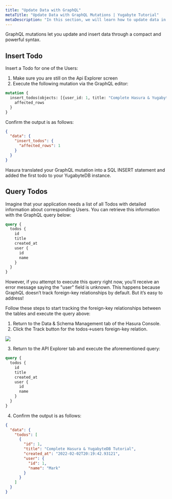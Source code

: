 ```yaml
---
title: "Update Data with GraphQL"
metaTitle: "Update Data with GraphQL Mutations | Yugabyte Tutorial"
metaDescription: "In this section, we will learn how to update data in Yugabyte database using Hasura's GraphQL mutation API"
---
```


GraphQL mutations let you update and insert data through a compact and powerful syntax. 

## Insert Todo

Insert a Todo for one of the Users:

1. Make sure you are still on the Api Explorer screen
2. Execute the following mutation via the GraphQL editor:

```graphql
mutation {
  insert_todos(objects: [{user_id: 1, title: "Complete Hasura & YugabyteDB Tutorial"}]) {
    affected_rows
  }
}
```

Confirm the output is as follows:

```json
{
  "data": {
    "insert_todos": {
      "affected_rows": 1
    }
  }
}
```

Hasura translated your GraphQL mutation into a SQL INSERT statement and added the first todo to your YugabyteDB instance.

## Query Todos

Imagine that your application needs a list of all Todos with detailed information about corresponding Users. You can retrieve this information with the GraphQL query below:

```graphql
query {
  todos {
    id
    title
    created_at
    user {
      id
      name
    }
  }
}
```

However, if you attempt to execute this query right now, you’ll receive an error message saying the "user" field is unknown. This happens because GraphQL doesn’t track foreign-key relationships by default. But it’s easy to address!

Follow these steps to start tracking the foreign-key relationships between the tables and execute the query above:

1. Return to the Data & Schema Management tab of the Hasura Console.
2. Click the Track button for the todos->users foreign-key relation.

![](https://graphql-engine-cdn.hasura.io/learn-hasura/assets/database-yugabyte/todos-foreign-key.gif)

3. Return to the API Explorer tab and execute the aforementioned query:

```graphql
query {
  todos {
    id
    title
    created_at
    user {
      id
      name
    }
  }
}
```

4. Confirm the output is as follows:

```json
{
  "data": {
    "todos": [
      {
        "id": 1,
        "title": "Complete Hasura & YugabyteDB Tutorial",
        "created_at": "2022-02-02T20:19:42.93121",
        "user": {
          "id": 1,
          "name": "Mark"
        }
      }
    ]
  }
}
```

